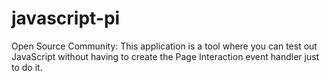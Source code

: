 # javascript-pi
Open Source Community: This application is a tool where you can test out JavaScript without having to create the Page Interaction event handler just to do it.
